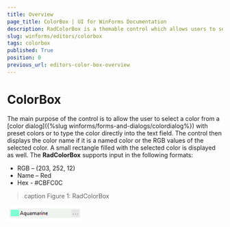 ```yaml
---
title: Overview
page_title: ColorBox | UI for WinForms Documentation
description: RadColorBox is a themable control which allows users to select a color from a color dialog or to directly type it in the text field.
slug: winforms/editors/colorbox
tags: colorbox
published: True
position: 0
previous_url: editors-color-box-overview
---
```


# ColorBox

The main purpose of the control is to allow the user to select a color from a [color dialog]({%slug winforms/forms-and-dialogs/colordialog%}) with preset colors or to type the color directly into the text field. The control then displays the color name if it is a named color or the RGB values of the selected color. A small rectangle filled with the selected color is displayed as well. The __RadColorBox__ supports input in the following formats:

* RGB – (203, 252, 12)
* Name – Red
* Hex - #CBFC0C

>caption Figure 1: RadColorBox

![editors-color-box-overview 001](images/editors-color-box-overview001.png)
